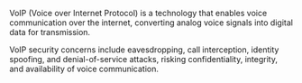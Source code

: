 VoIP (Voice over Internet Protocol) is a technology that enables voice communication over the internet, converting analog voice signals into digital data for transmission.

VoIP security concerns include eavesdropping, call interception, identity spoofing, and denial-of-service attacks, risking confidentiality, integrity, and availability of voice communication.